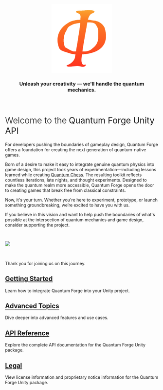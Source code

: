 <p align="center">
  <img src="images/logo.png" alt="Quantum Forge Logo" width="200">
  <h3 align="center"> Unleash your creativity &mdash; we'll handle the quantum mechanics. </h3>
</p>

<br>

# <span style="font-weight: 350">Welcome to the</span> <span class="brand-font" style="font-weight: 400">Quantum Forge Unity API</span>
For developers pushing the boundaries of gameplay design, <span class="brand-font">Quantum Forge</span> offers a foundation for creating the next generation of quantum-native games.

Born of a desire to make it easy to integrate genuine quantum physics into game design, this project took years of experimentation—including lessons learned while creating [Quantum Chess](https://store.steampowered.com/app/453870/Quantum_Chess/). The resulting toolkit reflects countless iterations, late nights, and thought experiments. Designed to make the quantum realm more accessible, <span class="brand-font">Quantum Forge</span> opens the door to creating games that break free from classical constraints.

Now, it's your turn. Whether you're here to experiment, prototype, or launch something groundbreaking, we’re excited to have you with us.

If you believe in this vision and want to help push the boundaries of what's possible at the intersection of quantum mechanics and game design, consider supporting the project.

<br>

<a href="https://www.buymeacoffee.com/quantum_forge"><img src="https://img.buymeacoffee.com/button-api/?text=Buy me a coffee&emoji=☕&slug=quantum_forge&button_colour=fc6e23&font_colour=000000&font_family=Cookie&outline_colour=000000&coffee_colour=FFDD00" /></a>

<br>

Thank you for joining us on this journey.

## [Getting Started](articles/getting-started.md)
Learn how to integrate <span class="brand-font">Quantum Forge</span> into your Unity project.

## [Advanced Topics](articles/advanced-topics.md)
Dive deeper into advanced features and use cases.

## [API Reference](api/index.md)
Explore the complete API documentation for the <span class="brand-font">Quantum Forge</span> Unity package.

## [Legal](articles/proprietary-notice.md)
View license information and proprietary notice information for the <span class="brand-font">Quantum Forge</span> Unity package.
